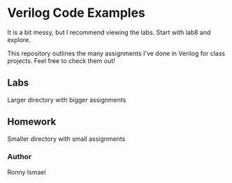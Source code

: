 # Verilog Code Examples

It is a bit messy, but I recommend viewing the labs. Start with lab8 and explore.

This repository outlines the many assignments I've done in Verilog for class projects.
Feel free to check them out!

## Labs
Larger directory with bigger assignments

## Homework
Smaller directory with small assignments

### Author
Ronny Ismael
